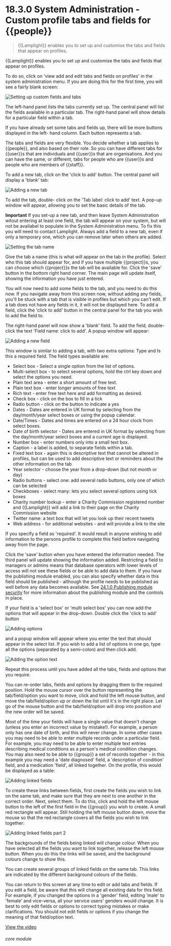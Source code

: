 # 18.3.0    System Administration - Custom profile tabs and fields for {{people}}

> {{Lamplight}} enables you to set up and customise the tabs and fields that appear on profiles. 

{{Lamplight}} enables you to set up and customise the tabs and fields that appear on profiles. 

To do so, click on 'view add and edit tabs and fields on profiles' in the system administration menu. If you are doing this for the first time, you will see a fairly blank screen:

![Setting up custom fields and tabs]({{imgpath}}146a.png)

The left-hand panel lists the tabs currently set up. The central panel will list the fields available in a particular tab. The right-hand panel will show details for a particular field within a tab.

If you have already set some tabs and fields up, there will be more buttons displayed in the left- hand column. Each button represents a tab.

The tabs and fields are very flexible. You decide whether a tab applies to {{people}}, and also based on their role. So you can have different tabs for {{user}}s that are individuals and {{user}}s that are organisations. And you can have the same, or different, tabs for people who are {{user}}s and people who are members of {{staff}}.

To add a new tab, click on the 'click to add' button. The central panel will display a 'blank' tab:

![Adding a new tab]({{imgpath}}146b.png)

To add the tab, double- click on the 'Tab label: click to add' text. A pop-up window will appear, allowing you to set the basic details of the tab.

__Important__  If you set-up a new tab, and then leave System Administration witout entering at least one field, the tab will appear on your system, but will not be availabel to populate in the System Administration menu.  To fix this you will need to contact Lamplight.  Always add a field to a new tab, even if only a temporary one, which you can remove later when others are added.

![Setting the tab name]({{imgpath}}146c.png)

Give the tab a name (this is what will appear on the tab in the profile). Select who this tab should appear for, and if you have multiple {{project}}s, you can choose which {{project}}s the tab will be available for. Click the 'save' button in the bottom right hand corner. The main page will update itself, showing the information you have just entered.

You will now need to add some fields to the tab, and you need to do this now.  If you navigate away from this screen now, without adding any fields, you'll be stuck with a tab that is visible in profiles but which you can't edit. If a tab does not have any fields in it, it will not be displayed here. To add a field, click the 'click to add' button in the central panel for the tab you wish to add the field to.

The right-hand panel will now show a 'blank' field. To add the field, double-click the text 'Field name: click to add'. A popup window will appear:

![Adding a new field]({{imgpath}}146d.png)

This window is similar to adding a tab, with two extra options: Type and Is this a required field. The field types available are:

  * Select box - Select a single option from the list of options.
  * Multi-select box - to select several options, hold the ctrl key down and select the options you need.
  * Plain text area - enter a short amount of free text.
  * Plain text box - enter longer amounts of free text
  * Rich text - enter free text here and add formatting as desired.
  * Check box - click on the box to fill in a tick
  * Radio button - click on the button to indicate a yes
  * Dates - Dates are entered in UK format by selecting from the day/month/year select boxes or using the popup calendar.
  * Date/Times - Dates and times are entered on a 24 hour clock from select boxes.
  * Date of birth selector - Dates are entered in UK format by selecting from the day/month/year select boxes and a current age is displayed.
  * Number box - enter numbers only into a small text box.
  * Caption - a label is added, to separate fields within a tab.
  * Fixed text box - again this is descriptive text that cannot be altered in profiles, but can be used to add descriptive text or reminders about the other information on the tab
  * Year selector - choose the year from a drop-down (but not month or day)
  * Radio buttons - select one: add several radio buttons, only one of which can be selected
  * Checkboxes - select many: lets you select several options using tick boxes
  * Charity number lookup - enter a Charity Commission registered number and {{Lamplight}} will add a link to their page on the Charity Commission website
 * Twitter name: a text box that will let you look up their recent tweets
  * Web address - for additional websites - and will provide a link to the site

If you specify a field as 'required'. It would result in anyone wishing to add information to the persons profile to complete this field before navigating away from the page. 

Click the 'save' button when you have entered the information needed. The third panel will update showing the information added. Restricting a field to managers or admins means that database operators with lower levels of access will not see these fields or be able to add data to them. If you have the publishing module enabled, you can also specify whether data in this field should be published - although the profile needs to be published as well before any data becomes available. See [24.1.0  Publishing module security](/help/index/v/{{version}}/p/24.1.0) for more information about the publishing module and the controls in place.

If your field is a 'select box' or 'multi select box' you can now add the options that will appear in the drop-down. Double click the 'click to add' button

![Adding options]({{imgpath}}146e.png)

and a popup window will appear where you enter the text that should appear in the select list. If you wish to add a list of options in one go, type all the options (separated by a semi-colon) and then click add.

![Adding the option text]({{imgpath}}146f.png)

Repeat this process until you have added all the tabs, fields and options that you require.

You can re-order tabs, fields and options by dragging them to the required position. Hold the mouse cursor over the button representing the tab/field/option you want to move, click and hold the left mouse button, and move the tab/field/option up or down the list until it's in the right place. Let go of the mouse button and the tab/field/option will drop into position and the new order will be saved.

Most of the time your fields will have a single value that doesn't change (unless you enter an incorrect value by mistake!). For example, a person only has one date of birth, and this will never change. In some other cases you may need to be able to enter multiple records under a particular field. For example, you may need to be able to enter multiple text entries describing medical conditions as a person's medical condition changes. You may also need to be able to {{group}} a set of records together - in this example you may need a 'date diagnosed' field, a 'description of condition' field, and a medication 'field', all linked together. On the profile, this would be displayed as a table:

![Adding linked fields]({{imgpath}}146g.png)

To create these links between fields, first create the fields you wish to link on the same tab, and make sure that they are next to one another in the correct order. Next, select them. To do this, click and hold the left mouse button to the left of the first field in the {{group}} you wish to create. A small red rectangle will appear. Still holding the left mouse button down, move the mouse so that the red rectangle covers all the fields you wish to link together:

![Adding linked fields part 2]({{imgpath}}146h.png)

The backgrounds of the fields being linked will change colour. When you have selected all the fields you want to link together, release the left mouse button. When you do this the links will be saved, and the background colours change to show this.

You can create several groups of linked fields on the same tab. This links are indicated by the different background colours of the fields.

You can return to this screen at any time to edit or add tabs and fields. If you edit a field, be aware that this will change all existing data for this field. For example, if you changed the options in a 'gender' field, editing 'male' to 'female' and vice-versa, all your service users' genders would change. It is best to only edit fields or options to correct typing mistakes or make clarifications. You should not edit fields or options if you change the meaning of that field/option text. 

[View the video](/help/video/id/39)
###### core module

